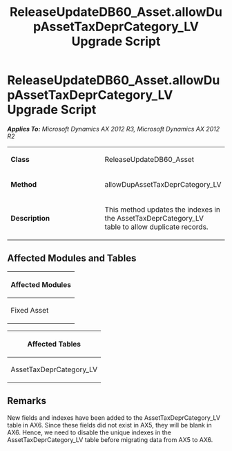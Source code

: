 ﻿---
title: ReleaseUpdateDB60_Asset.allowDupAssetTaxDeprCategory_LV Upgrade Script
TOCTitle: ReleaseUpdateDB60_Asset.allowDupAssetTaxDeprCategory_LV Upgrade Script
ms:assetid: a29037cd-e3a5-4f79-bbc8-4cae4013627f
ms:mtpsurl: https://msdn.microsoft.com/en-us/library/JJ736749(v=AX.60)
ms:contentKeyID: 49710181
ms.date: 05/18/2015
mtps_version: v=AX.60
---

# ReleaseUpdateDB60\_Asset.allowDupAssetTaxDeprCategory\_LV Upgrade Script 


_**Applies To:** Microsoft Dynamics AX 2012 R3, Microsoft Dynamics AX 2012 R2_

<table>
<colgroup>
<col style="width: 50%" />
<col style="width: 50%" />
</colgroup>
<tbody>
<tr class="odd">
<td><p><strong>Class</strong></p></td>
<td><p>ReleaseUpdateDB60_Asset</p></td>
</tr>
<tr class="even">
<td><p><strong>Method</strong></p></td>
<td><p>allowDupAssetTaxDeprCategory_LV</p></td>
</tr>
<tr class="odd">
<td><p><strong>Description</strong></p></td>
<td><p>This method updates the indexes in the AssetTaxDeprCategory_LV table to allow duplicate records.</p></td>
</tr>
</tbody>
</table>


## Affected Modules and Tables

<table>
<colgroup>
<col style="width: 100%" />
</colgroup>
<thead>
<tr class="header">
<th><p>Affected Modules</p></th>
</tr>
</thead>
<tbody>
<tr class="odd">
<td><p>Fixed Asset</p></td>
</tr>
</tbody>
</table>


<table>
<colgroup>
<col style="width: 100%" />
</colgroup>
<thead>
<tr class="header">
<th><p>Affected Tables</p></th>
</tr>
</thead>
<tbody>
<tr class="odd">
<td><p>AssetTaxDeprCategory_LV</p></td>
</tr>
</tbody>
</table>


## Remarks

New fields and indexes have been added to the AssetTaxDeprCategory\_LV table in AX6. Since these fields did not exist in AX5, they will be blank in AX6. Hence, we need to disable the unique indexes in the AssetTaxDeprCategory\_LV table before migrating data from AX5 to AX6.

  


